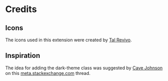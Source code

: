 # Credits

## Icons

The icons used in this extension were created by [Tal Revivo](https://iconscout.com/contributors/icon-54).

## Inspiration

The idea for adding the dark-theme class was suggested by [Cave Johnson](https://meta.stackexchange.com/users/299995/cave-johnson) on this [meta.stackexchange.com](https://meta.stackexchange.com/questions/111399/dark-mode-for-stack-exchange-sites/342512#342512) thread.
